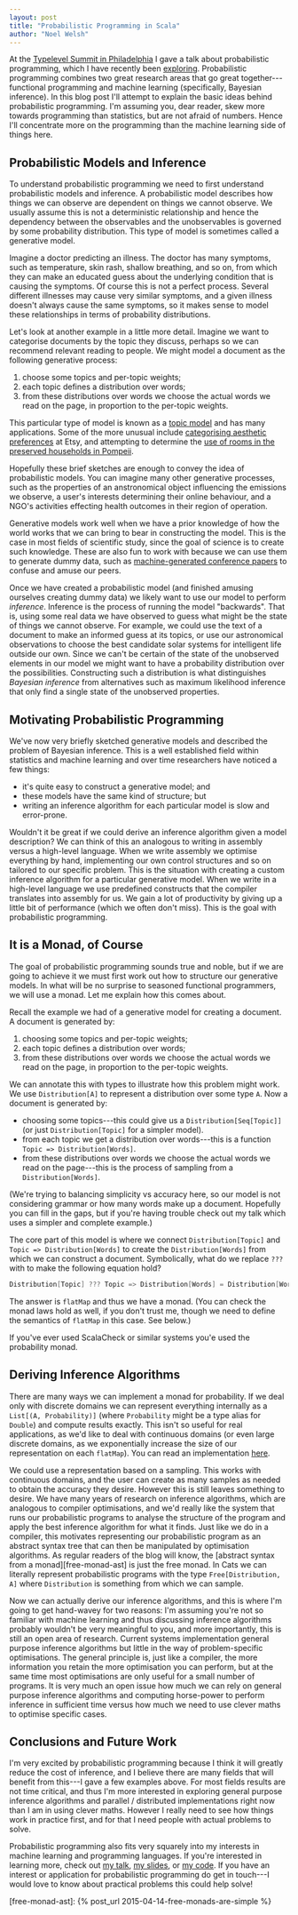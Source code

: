 ```yaml
---
layout: post
title: "Probabilistic Programming in Scala"
author: "Noel Welsh"
---
```


At the [Typelevel Summit in Philadelphia][typelevel-philly] I gave a talk about probabilistic programming, which I have recently been [exploring][pfennig]. Probabilistic programming combines two great research areas that go great together---functional programming and machine learning (specifically, Bayesian inference). In this blog post I'll attempt to explain the basic ideas behind probabilistic programming. I'm assuming you, dear reader, skew more towards programming than statistics, but are not afraid of numbers. Hence I'll concentrate more on the programming than the machine learning side of things here.

<!--more-->

## Probabilistic Models and Inference

To understand probabilistic programming we need to first understand probabilistic models and inference. A probabilistic model describes how things we can observe are dependent on things we cannot observe. We usually assume this is not a deterministic relationship and hence the dependency between the observables and the unobservables is governed by some probability distribution. This type of model is sometimes called a generative model.

Imagine a doctor predicting an illness. The doctor has many symptoms, such as temperature, skin rash, shallow breathing, and so on, from which they can make an educated guess about the underlying condition that is causing the symptoms. Of course this is not a perfect process. Several different illnesses may cause very similar symptoms, and a given illness doesn't always cause the same symptoms, so it makes sense to model these relationships in terms of probability distributions.

Let's look at another example in a little more detail. Imagine we want to categorise documents by the topic they discuss, perhaps so we can recommend relevant reading to people. We might model a document as the following generative process:

1. choose some topics and per-topic weights;
2. each topic defines a distribution over words;
3. from these distributions over words we choose the actual words we read on the page, in proportion to the per-topic weights.

This particular type of model is known as a [topic model][topic-model] and has many applications. Some of the more unusual include [categorising aesthetic preferences][etsy-lda] at Etsy, and attempting to determine the [use of rooms in the preserved households in Pompeii][topic-model-pompeii].

Hopefully these brief sketches are enough to convey the idea of probabilistic models. You can imagine many other generative processes, such as the properties of an anstronomical object influencing the emissions we observe, a user's interests determining their online behaviour, and a NGO's activities effecting health outcomes in their region of operation.

Generative models work well when we have a prior knowledge of how the world works that we can bring to bear in constructing the model. This is the case in most fields of scientific study, since the goal of science is to create such knowledge. These are also fun to work with because we can use them to generate dummy data, such as [machine-generated conference papers][scigen] to confuse and amuse our peers.

Once we have created a probabilistic model (and finished amusing ourselves creating dummy data) we likely want to use our model to perform *inference*. Inference is the process of running the model "backwards". That is, using some real data we have observed to guess what might be the state of things we cannot observe. For example, we could use the text of a document to make an informed guess at its topics, or use our astronomical observations to choose the best candidate solar systems for intelligent life outside our own. Since we can't be certain of the state of the unobserved elements in our model we might want to have a probability distribution over the possibilities. Constructing such a distribution is what distinguishes *Bayesian inference* from alternatives such as maximum likelihood inference that only find a single state of the unobserved properties.


## Motivating Probabilistic Programming

We've now very briefly sketched generative models and described the problem of Bayesian inference. This is a well established field within statistics and machine learning and over time researchers have noticed a few things:

- it's quite easy to construct a generative model; and
- these models have the same kind of structure; but
- writing an inference algorithm for each particular model is slow and error-prone.

Wouldn't it be great if we could derive an inference algorithm given a model description? We can think of this an analogous to writing in assembly versus a high-level language. When we write assembly we optimise everything by hand, implementing our own control structures and so on tailored to our specific problem. This is the situation with creating a custom inference algorithm for a particular generative model. When we write in a high-level language we use predefined constructs that the compiler translates into assembly for us. We gain a lot of productivity by giving up a little bit of performance (which we often don't miss). This is the goal with probabilistic programming.


## It is a Monad, of Course

The goal of probabilistic programming sounds true and noble, but if we are going to achieve it we must first work out how to structure our generative models. In what will be no surprise to seasoned functional programmers, we will use a monad. Let me explain how this comes about.

Recall the example we had of a generative model for creating a document. A document is generated by:

1. choosing some topics and per-topic weights;
2. each topic defines a distribution over words;
3. from these distributions over words we choose the actual words we read on the page, in proportion to the per-topic weights.

We can annotate this with types to illustrate how this problem might work. We use `Distribution[A]` to represent a distribution over some type `A`. Now a document is generated by:

- choosing some topics---this could give us a `Distribution[Seq[Topic]]` (or just `Distribution[Topic]` for a simpler model).
- from each topic we get a distribution over words---this is a function `Topic => Distribution[Words]`.
- from these distributions over words we choose the actual words we read on the page---this is the process of sampling from a `Distribution[Words]`.

(We're trying to balancing simplicity vs accuracy here, so our model is not considering grammar or how many words make up a document. Hopefully you can fill in the gaps, but if you're having trouble check out my talk which uses a simpler and complete example.)

The core part of this model is where we connect `Distribution[Topic]` and `Topic => Distribution[Words]` to create the `Distribution[Words]` from which we can construct a document. Symbolically, what do we replace `???` with to make the following equation hold?

``` scala
Distribution[Topic] ??? Topic => Distribution[Words] = Distribution[Words]
```

The answer is `flatMap` and thus we have a monad. (You can check the monad laws hold as well, if you don't trust me, though we need to define the semantics of `flatMap` in this case. See below.)

If you've ever used ScalaCheck or similar systems you'e used the probability monad.


## Deriving Inference Algorithms

There are many ways we can implement a monad for probability. If we deal only with discrete domains we can represent everything internally as a `List[(A, Probability)]` (where `Probability` might be a type alias for `Double`) and compute results exactly. This isn't so useful for real applications, as we'd like to deal with continuous domains (or even large discrete domains, as we exponentially increase the size of our representation on each `flatMap`). You can read an implementation [here][enumeration].

We could use a representation based on a sampling. This works with continuous domains, and the user can create as many samples as needed to obtain the accuracy they desire. However this is still leaves something to desire. We have many years of research on inference algorithms, which are analogous to compiler optimisations, and we'd really like the system that runs our probabilistic programs to analyse the structure of the program and apply the best inference algorithm for what it finds. Just like we do in a compiler, this motivates representing our probabilistic program as an abstract syntax tree that can then be manipulated by optimisation algorithms. As regular readers of the blog will know, the [abstract syntax from a monad][free-monad-ast] is just the free monad. In Cats we can literally represent probabilistic programs with the type `Free[Distribution, A]` where `Distribution` is something from which we can sample.

Now we can actually derive our inference algorithms, and this is where I'm going to get hand-wavey for two reasons: I'm assuming you're not so familiar with machine learning and thus discussing inference algorithms probably wouldn't be very meaningful to you, and more importantly, this is still an open area of research. Current systems implementation general purpose inference algorithms but little in the way of problem-specific optimisations. The general principle is, just like a compiler, the more information you retain the more optimisation you can perform, but at the same time most optimisations are only useful for a small number of programs. It is very much an open issue how much we can rely on general purpose inference algorithms and computing horse-power to perform inference in sufficient time versus how much we need to use clever maths to optimise specific cases.


## Conclusions and Future Work

I'm very excited by probabilistic programming because I think it will greatly reduce the cost of inference, and I believe there are many fields that will benefit from this---I gave a few examples above. For most fields results are not time critical, and thus I'm more interested in exploring general purpose inference algorithms and parallel / distributed implementations right now than I am in using clever maths. However I really need to see how things work in practice first, and for that I need people with actual problems to solve.

Probabilistic programming also fits very squarely into my interests in machine learning and programming languages. If you're interested in learning more, check out [my talk][pp-talk], [my slides][pp-slides], or [my code][pfennig]. If you have an interest or application for probabilistic programming do get in touch---I would love to know about practical problems this could help solve!


[typelevel-philly]: http://typelevel.org/event/2016-03-summit-philadelphia/
[pfennig]: https://github.com/noelwelsh/pfennig
[pp-talk]: https://www.youtube.com/watch?v=e1Ykk_CqKTY&index=3&list=PL_5uJkfWNxdkQd7FbN1whrTOsJPMgHgLg
[pp-slides]: http://noelwelsh.com/downloads/typelevel-summit-philly-2016.pdf

[topic-model]: https://www.cs.princeton.edu/~blei/topicmodeling.html
[etsy-lda]: http://mimno.infosci.cornell.edu/info6150/readings/p1640-hu.pdf
[topic-model-pompeii]: http://mimno.infosci.cornell.edu/papers/pompeii.pdf
[scigen]: https://pdos.csail.mit.edu/archive/scigen/
[enumeration]: https://github.com/noelwelsh/pfennig/blob/master/src/main/scala/pfennig/Enumeration.scala
[free-monad-ast]: {% post_url 2015-04-14-free-monads-are-simple %}
